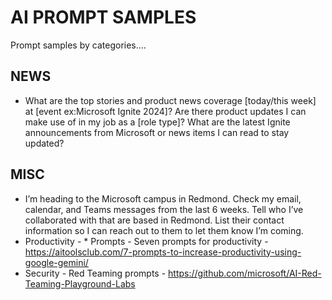# AI PROMPT SAMPLES

Prompt samples by categories....

## NEWS

* What are the top stories and product news coverage [today/this week] at [event ex:Microsoft Ignite 2024]? Are there product updates I can make use of in my job as a [role type]? What are the latest Ignite announcements from Microsoft or news items I can read to stay updated?

## MISC

* I’m heading to the Microsoft campus in Redmond. Check my email, calendar, and Teams messages from the last 6 weeks. Tell who I’ve collaborated with that are based in Redmond. List their contact information so I can reach out to them to let them know I’m coming.
* Productivity - * Prompts - Seven prompts for productivity - https://aitoolsclub.com/7-prompts-to-increase-productivity-using-google-gemini/
* Security - Red Teaming prompts - https://github.com/microsoft/AI-Red-Teaming-Playground-Labs